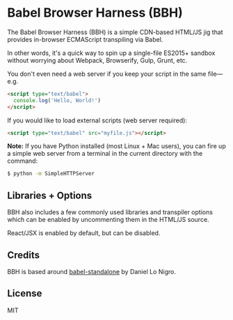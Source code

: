 Babel Browser Harness (BBH)
===========================
The Babel Browser Harness (BBH) is a simple CDN-based HTML/JS jig that provides
in-browser ECMAScript transpiling via Babel.

In other words, it's a quick way to spin up a single-file ES2015+ sandbox
without worrying about Webpack, Browserify, Gulp, Grunt, etc.

You don't even need a web server if you keep your script in the same file—e.g.
```html
<script type="text/babel">
  console.log('Hello, World!')
</script>
```

If you would like to load external scripts (web server required):
```html
<script type="text/babel" src="myfile.js"></script>
```

**Note:** If you have Python installed (most Linux + Mac users), you can fire up
a simple web server from a terminal in the current directory with the command:
```sh
$ python -m SimpleHTTPServer
```

Libraries + Options
-------------------
BBH also includes a few commonly used libraries and transpiler options
which can be enabled by uncommenting them in the HTML/JS source.

React/JSX is enabled by default, but can be disabled.

Credits
-------
BBH is based around [babel-standalone](https://github.com/Daniel15/babel-standalone)
by Daniel Lo Nigro.

License
-------
MIT
